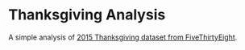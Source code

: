 # Thanksgiving Analysis
A simple analysis of [2015 Thanksgiving dataset from FiveThirtyEight](https://github.com/fivethirtyeight/data/tree/master/thanksgiving-2015).
